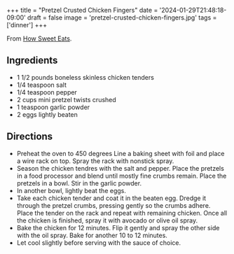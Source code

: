 +++
title = "Pretzel Crusted Chicken Fingers"
date = '2024-01-29T21:48:18-09:00'
draft = false
image = 'pretzel-crusted-chicken-fingers.jpg'
tags = ['dinner']
+++

From [How Sweet Eats](https://www.howsweeteats.com/2019/07/pretzel-crusted-chicken-fingers/).

## Ingredients
* 1 1/2 pounds boneless skinless chicken tenders
* 1/4 teaspoon salt
* 1/4 teaspoon pepper
* 2 cups mini pretzel twists crushed
* 1 teaspoon garlic powder
* 2 eggs lightly beaten

## Directions
* Preheat the oven to 450 degrees Line a baking sheet with foil and place a wire rack on top. Spray the rack with nonstick spray.
* Season the chicken tendres with the salt and pepper. Place the pretzels in a food processor and blend until mostly fine crumbs remain. Place the pretzels in a bowl. Stir in the garlic powder.
* In another bowl, lightly beat the eggs.
* Take each chicken tender and coat it in the beaten egg. Dredge it through the pretzel crumbs, pressing gently so the crumbs adhere. Place the tender on the rack and repeat with remaining chicken. Once all the chicken is finished, spray it with avocado or olive oil spray.
* Bake the chicken for 12 minutes. Flip it gently and spray the other side with the oil spray. Bake for another 10 to 12 minutes.
* Let cool slightly before serving with the sauce of choice.

